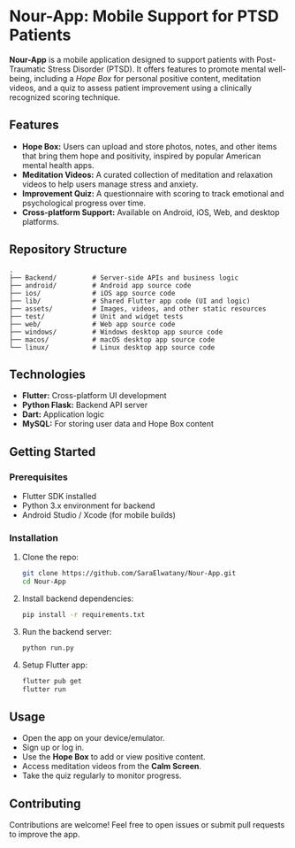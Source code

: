 # Nour-App: Mobile Support for PTSD Patients

**Nour-App** is a mobile application designed to support patients with Post-Traumatic Stress Disorder (PTSD). It offers features to promote mental well-being, including a *Hope Box* for personal positive content, meditation videos, and a quiz to assess patient improvement using a clinically recognized scoring technique.



## Features

* **Hope Box:** Users can upload and store photos, notes, and other items that bring them hope and positivity, inspired by popular American mental health apps.
* **Meditation Videos:** A curated collection of meditation and relaxation videos to help users manage stress and anxiety.
* **Improvement Quiz:** A questionnaire with scoring to track emotional and psychological progress over time.
* **Cross-platform Support:** Available on Android, iOS, Web, and desktop platforms.



## Repository Structure

```
.
├── Backend/         # Server-side APIs and business logic
├── android/         # Android app source code
├── ios/             # iOS app source code
├── lib/             # Shared Flutter app code (UI and logic)
├── assets/          # Images, videos, and other static resources
├── test/            # Unit and widget tests
├── web/             # Web app source code
├── windows/         # Windows desktop app source code
├── macos/           # macOS desktop app source code
└── linux/           # Linux desktop app source code
```


## Technologies

* **Flutter:** Cross-platform UI development
* **Python Flask:** Backend API server
* **Dart:** Application logic
* **MySQL:** For storing user data and Hope Box content



## Getting Started

### Prerequisites

* Flutter SDK installed
* Python 3.x environment for backend
* Android Studio / Xcode (for mobile builds)

### Installation

1. Clone the repo:

   ```bash
   git clone https://github.com/SaraElwatany/Nour-App.git
   cd Nour-App
   ```

2. Install backend dependencies:

   ```bash
   pip install -r requirements.txt
   ```

3. Run the backend server:

   ```bash
   python run.py
   ```

4. Setup Flutter app:

   ```bash
   flutter pub get
   flutter run
   ```



## Usage

* Open the app on your device/emulator.
* Sign up or log in.
* Use the **Hope Box** to add or view positive content.
* Access meditation videos from the **Calm Screen**.
* Take the quiz regularly to monitor progress.



## Contributing

Contributions are welcome! Feel free to open issues or submit pull requests to improve the app.
